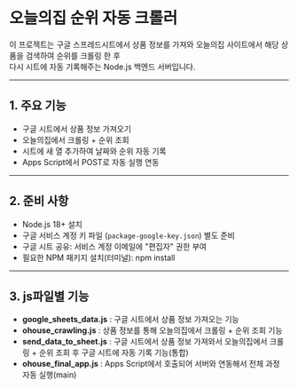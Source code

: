 # 오늘의집 순위 자동 크롤러

이 프로젝트는 구글 스프레드시트에서 상품 정보를 가져와
오늘의집 사이트에서 해당 상품을 검색하여 순위를 크롤링 한 후  
다시 시트에 자동 기록해주는 Node.js 백엔드 서버입니다.

---

## 1. 주요 기능

- 구글 시트에서 상품 정보 가져오기
- 오늘의집에서 크롤링 + 순위 조회
- 시트에 새 열 추가하여 날짜와 순위 자동 기록
- Apps Script에서 POST로 자동 실행 연동

---

## 2. 준비 사항

- Node.js 18+ 설치
- 구글 서비스 계정 키 파일 (`package-google-key.json`) 별도 준비
- 구글 시트 공유: 서비스 계정 이메일에 "편집자" 권한 부여
- 필요한 NPM 패키지 설치(터미널): npm install

---

## 3. js파일별 기능

- **google_sheets_data.js** : 구글 시트에서 상품 정보 가져오는 기능
- **ohouse_crawling.js** : 상품 정보를 통해 오늘의집에서 크롤링 + 순위 조회 기능
- **send_data_to_sheet.js** : 구글 시트에서 상품 정보 가져와서 오늘의집에서 크롤링 + 순위 조회 후 구글 시트에 자동 기록 기능(통합)
- **ohouse_final_app.js** : Apps Script에서 호출되어 서버와 연동해서 전체 과정 자동 실행(main) 
